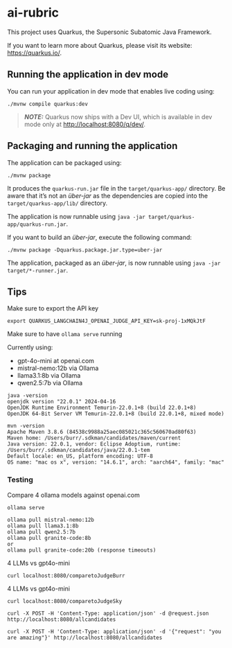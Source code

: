 # ai-rubric

This project uses Quarkus, the Supersonic Subatomic Java Framework.

If you want to learn more about Quarkus, please visit its website: <https://quarkus.io/>.

## Running the application in dev mode

You can run your application in dev mode that enables live coding using:

```shell script
./mvnw compile quarkus:dev
```

> **_NOTE:_**  Quarkus now ships with a Dev UI, which is available in dev mode only at <http://localhost:8080/q/dev/>.

## Packaging and running the application

The application can be packaged using:

```shell script
./mvnw package
```

It produces the `quarkus-run.jar` file in the `target/quarkus-app/` directory.
Be aware that it’s not an _über-jar_ as the dependencies are copied into the `target/quarkus-app/lib/` directory.

The application is now runnable using `java -jar target/quarkus-app/quarkus-run.jar`.

If you want to build an _über-jar_, execute the following command:

```shell script
./mvnw package -Dquarkus.package.jar.type=uber-jar
```

The application, packaged as an _über-jar_, is now runnable using `java -jar target/*-runner.jar`.

## Tips

Make sure to export the API key
```
export QUARKUS_LANGCHAIN4J_OPENAI_JUDGE_API_KEY=sk-proj-1xMQkJtF
```

Make sure to have `ollama serve` running

Currently using:

* gpt-4o-mini at openai.com
* mistral-nemo:12b via Ollama
* llama3.1:8b via Ollama
* qwen2.5:7b via Ollama


```
java -version
openjdk version "22.0.1" 2024-04-16
OpenJDK Runtime Environment Temurin-22.0.1+8 (build 22.0.1+8)
OpenJDK 64-Bit Server VM Temurin-22.0.1+8 (build 22.0.1+8, mixed mode)
```

```
mvn -version
Apache Maven 3.8.6 (84538c9988a25aec085021c365c560670ad80f63)
Maven home: /Users/burr/.sdkman/candidates/maven/current
Java version: 22.0.1, vendor: Eclipse Adoptium, runtime: /Users/burr/.sdkman/candidates/java/22.0.1-tem
Default locale: en_US, platform encoding: UTF-8
OS name: "mac os x", version: "14.6.1", arch: "aarch64", family: "mac"
```

### Testing

Compare 4 ollama models against openai.com 

```
ollama serve
```

```
ollama pull mistral-nemo:12b
ollama pull llama3.1:8b
ollama pull qwen2.5:7b
ollama pull granite-code:8b
or
ollama pull granite-code:20b (response timeouts)
```

4 LLMs vs gpt4o-mini
```
curl localhost:8080/comparetoJudgeBurr
```

4 LLMs vs gpt4o-mini
```
curl localhost:8080/comparetoJudgeSky
```

```
curl -X POST -H 'Content-Type: application/json' -d @request.json http://localhost:8080/allcandidates
```

```
curl -X POST -H 'Content-Type: application/json' -d '{"request": "you are amazing"}' http://localhost:8080/allcandidates
```

